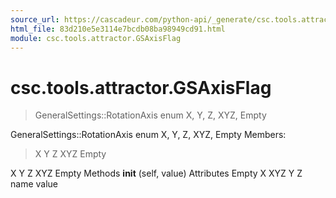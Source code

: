```yaml
---
source_url: https://cascadeur.com/python-api/_generate/csc.tools.attractor.GSAxisFlag.html
html_file: 83d210e5e3114e7bcdb08ba98949cd91.html
module: csc.tools.attractor.GSAxisFlag
---
```


# csc.tools.attractor.GSAxisFlag 

> GeneralSettings::RotationAxis enum
> X, Y, Z, XYZ, Empty

GeneralSettings::RotationAxis enum X, Y, Z, XYZ, Empty Members:
> X
> Y
> Z
> XYZ
> Empty

X Y Z XYZ Empty Methods __init__ (self, value) Attributes Empty X XYZ Y Z name value